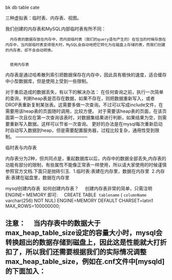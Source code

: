bk db table cate


三种虚拟表：临时表、内存表、视图。



我们创建的内存表和MySQL内部临时表有所不同：

      内存表的数据存放在内存中，而内部临时表（我们的query语句产生的）在恰当的时候存放在内存中，当内部临时表变得很大时，MySQL会自动地把它转化为在磁盘上存储的表，而我们创建的内存表，却不会自动转换。


      使用内存表
   内存表是通过哈希散列索引把数据保存在内存中，因此具有极快的速度，适合缓存中小型数据库，但是使用上受到一些限制。

   
 
对于重启造成的数据丢失，有以下的解决办法：
在任何查询之前，执行一次简单的查询，判断heap表是否存在数据，如果不存在，则把数据重新写入，或者DROP表重新复制某张表。这需要多做一次查询。不过可以写成include文件，在需要用该heap表的页面随时调用，比较方便。
对于需要该heap表的页面，在该页面第一次且仅在第一次查询该表时，对数据集结果进行判断，如果结果为空，则需要重新写入数据。这样可以节省一次查询。
更好的办法是在mysql每次重新启动时自动写入数据到heap，但是需要配置服务器，过程比较复杂，通用性受到限制。
————————————————
 

 临时表与内存表

内存表分为2种，但共同点是，重起数据库以后，内存中的数据全部丢失,内存表的功能有部分的限制，有些属性不能像正常表一样使用，所以请大家使用的时候谨慎参照官方文档.下面只是抛砖引玉. 
1.临时表:表建在内存里，数据在内存里 
2.内存表:表建在磁盘里，数据在内存里 




mysql创建内存表 
如何创建内存表？
    创建内存表非常的简单，只需注明 ENGINE= MEMORY 即可:
    CREATE TABLE  `tablename` ( `columnName` varchar(256) NOT NUL) ENGINE=MEMORY DEFAULT CHARSET=latin1 MAX_ROWS=100000000; 


注意：
    当内存表中的数据大于max_heap_table_size设定的容量大小时，mysql会转换超出的数据存储到磁盘上，因此这是性能就大打折扣了，所以我们还需要根据我们的实际情况调整max_heap_table_size，例如在.cnf文件中[mysqld]的下面加入：
-----------------------------------
 